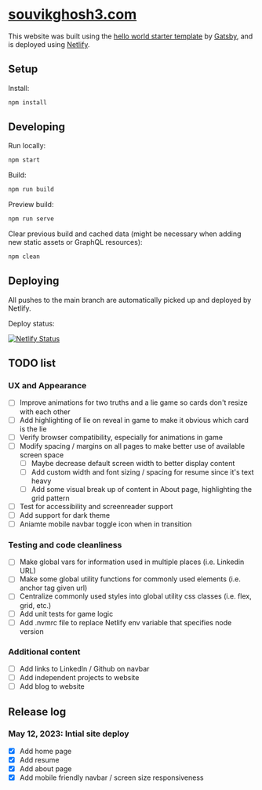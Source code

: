 # [souvikghosh3.com](https://souvikghosh3.com)

This website was built using the [hello world starter template](https://www.gatsbyjs.com/starters/gatsbyjs/gatsby-starter-hello-world) by [Gatsby](https://www.gatsbyjs.com/), and is deployed using [Netlify](https://www.netlify.com/).

## Setup

Install:

```sh
npm install
```

## Developing

Run locally:

```sh
npm start
```

Build:

```sh
npm run build
```

Preview build:

```sh
npm run serve
```

Clear previous build and cached data (might be necessary when adding new static assets or GraphQL resources):

```sh
npm clean
```

## Deploying

All pushes to the main branch are automatically picked up and deployed by Netlify.

Deploy status:

[![Netlify Status](https://api.netlify.com/api/v1/badges/cf644878-47a2-402b-9b83-2ecaeef7084c/deploy-status)](https://app.netlify.com/sites/cute-griffin-d0a31f/deploys)

## TODO list

### UX and Appearance

- [ ] Improve animations for two truths and a lie game so cards don't resize with each other
- [ ] Add highlighting of lie on reveal in game to make it obvious which card is the lie
- [ ] Verify browser compatibility, especially for animations in game
- [ ] Modify spacing / margins on all pages to make better use of available screen space
  - [ ] Maybe decrease default screen width to better display content
  - [ ] Add custom width and font sizing / spacing for resume since it's text heavy
  - [ ] Add some visual break up of content in About page, highlighting the grid pattern
- [ ] Test for accessibility and screenreader support
- [ ] Add support for dark theme
- [ ] Aniamte mobile navbar toggle icon when in transition

### Testing and code cleanliness

- [ ] Make global vars for information used in multiple places (i.e. Linkedin URL)
- [ ] Make some global utility functions for commonly used elements (i.e. anchor tag given url)
- [ ] Centralize commonly used styles into global utility css classes (i.e. flex, grid, etc.)
- [ ] Add unit tests for game logic
- [ ] Add .nvmrc file to replace Netlify env variable that specifies node version

### Additional content

- [ ] Add links to LinkedIn / Github on navbar
- [ ] Add independent projects to website
- [ ] Add blog to website

## Release log

### May 12, 2023: Intial site deploy

- [x] Add home page
- [x] Add resume
- [x] Add about page
- [x] Add mobile friendly navbar / screen size responsiveness
